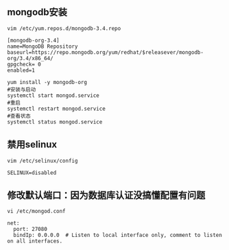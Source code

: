 ## mongodb安装

```shell
vim /etc/yum.repos.d/mongodb-3.4.repo

[mongodb-org-3.4]
name=MongoDB Repository
baseurl=https://repo.mongodb.org/yum/redhat/$releasever/mongodb-org/3.4/x86_64/
gpgcheck= 0
enabled=1
```

```shell
yum install -y mongodb-org
#安装与启动
systemctl start mongod.service
#重启
systemctl restart mongod.service
#查看状态
systemctl status mongod.service

```

## 禁用selinux

```shell
vim /etc/selinux/config

SELINUX=disabled
```

## 修改默认端口：因为数据库认证没搞懂配置有问题

```shell
vi /etc/mongod.conf

net:
  port: 27080
  bindIp: 0.0.0.0  # Listen to local interface only, comment to listen on all interfaces.

```

